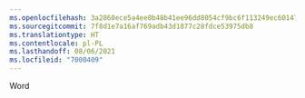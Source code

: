 ```yaml
---
ms.openlocfilehash: 3a2860ece5a4ee0b48b41ee96dd8054cf9bc6f113249ec601478b2582d72ead4
ms.sourcegitcommit: 7f8d1e7a16af769adb43d1877c28fdce53975db8
ms.translationtype: HT
ms.contentlocale: pl-PL
ms.lasthandoff: 08/06/2021
ms.locfileid: "7000409"
---
```

Word